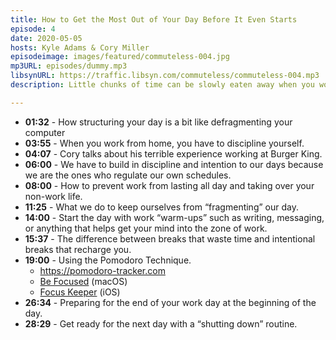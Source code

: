 ```yaml
---
title: How to Get the Most Out of Your Day Before It Even Starts
episode: 4
date: 2020-05-05
hosts: Kyle Adams & Cory Miller
episodeimage: images/featured/commuteless-004.jpg
mp3URL: episodes/dummy.mp3
libsynURL: https://traffic.libsyn.com/commuteless/commuteless-004.mp3
description: Little chunks of time can be slowly eaten away when you work at home, but all of those little chunks have to go somewhere. How can you structure your day to accomplish meaningful work while staying far away from burnout? Let's talk about it.

---
```


- **01:32** - How structuring your day is a bit like defragmenting your computer
- **03:55** - When you work from home, you have to discipline yourself.
- **04:07** - Cory talks about his terrible experience working at Burger King.
- **06:00** - We have to build in discipline and intention to our days because we are the ones who regulate our own schedules.
- **08:00** - How to prevent work from lasting all day and taking over your non-work life.
- **11:25** - What we do to keep ourselves from “fragmenting” our day.
- **14:00** - Start the day with work “warm-ups” such as writing, messaging, or anything that helps get your mind into the zone of work.
- **15:37** - The difference between breaks that waste time and intentional breaks that recharge you.
- **19:00** - Using the Pomodoro Technique.
    - https://pomodoro-tracker.com
    - [Be Focused](https://apps.apple.com/us/app/be-focused-focus-timer/id973134470?mt=12) (macOS)
    - [Focus Keeper](https://apps.apple.com/us/app/focus-keeper-time-management/id867374917) (iOS)
- **26:34** - Preparing for the end of your work day at the beginning of the day.
- **28:29** - Get ready for the next day with a “shutting down” routine.

